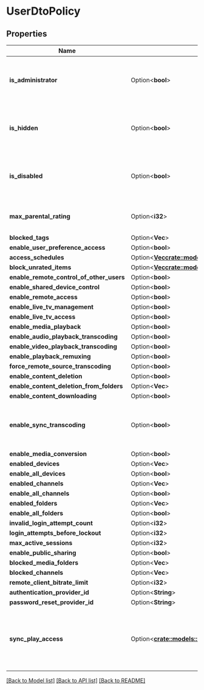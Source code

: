 # UserDtoPolicy

## Properties

Name | Type | Description | Notes
------------ | ------------- | ------------- | -------------
**is_administrator** | Option<**bool**> | Gets or sets a value indicating whether this instance is administrator. | [optional]
**is_hidden** | Option<**bool**> | Gets or sets a value indicating whether this instance is hidden. | [optional]
**is_disabled** | Option<**bool**> | Gets or sets a value indicating whether this instance is disabled. | [optional]
**max_parental_rating** | Option<**i32**> | Gets or sets the max parental rating. | [optional]
**blocked_tags** | Option<**Vec<String>**> |  | [optional]
**enable_user_preference_access** | Option<**bool**> |  | [optional]
**access_schedules** | Option<[**Vec<crate::models::AccessSchedule>**](AccessSchedule.md)> |  | [optional]
**block_unrated_items** | Option<[**Vec<crate::models::UnratedItem>**](UnratedItem.md)> |  | [optional]
**enable_remote_control_of_other_users** | Option<**bool**> |  | [optional]
**enable_shared_device_control** | Option<**bool**> |  | [optional]
**enable_remote_access** | Option<**bool**> |  | [optional]
**enable_live_tv_management** | Option<**bool**> |  | [optional]
**enable_live_tv_access** | Option<**bool**> |  | [optional]
**enable_media_playback** | Option<**bool**> |  | [optional]
**enable_audio_playback_transcoding** | Option<**bool**> |  | [optional]
**enable_video_playback_transcoding** | Option<**bool**> |  | [optional]
**enable_playback_remuxing** | Option<**bool**> |  | [optional]
**force_remote_source_transcoding** | Option<**bool**> |  | [optional]
**enable_content_deletion** | Option<**bool**> |  | [optional]
**enable_content_deletion_from_folders** | Option<**Vec<String>**> |  | [optional]
**enable_content_downloading** | Option<**bool**> |  | [optional]
**enable_sync_transcoding** | Option<**bool**> | Gets or sets a value indicating whether [enable synchronize]. | [optional]
**enable_media_conversion** | Option<**bool**> |  | [optional]
**enabled_devices** | Option<**Vec<String>**> |  | [optional]
**enable_all_devices** | Option<**bool**> |  | [optional]
**enabled_channels** | Option<**Vec<String>**> |  | [optional]
**enable_all_channels** | Option<**bool**> |  | [optional]
**enabled_folders** | Option<**Vec<String>**> |  | [optional]
**enable_all_folders** | Option<**bool**> |  | [optional]
**invalid_login_attempt_count** | Option<**i32**> |  | [optional]
**login_attempts_before_lockout** | Option<**i32**> |  | [optional]
**max_active_sessions** | Option<**i32**> |  | [optional]
**enable_public_sharing** | Option<**bool**> |  | [optional]
**blocked_media_folders** | Option<**Vec<String>**> |  | [optional]
**blocked_channels** | Option<**Vec<String>**> |  | [optional]
**remote_client_bitrate_limit** | Option<**i32**> |  | [optional]
**authentication_provider_id** | Option<**String**> |  | [optional]
**password_reset_provider_id** | Option<**String**> |  | [optional]
**sync_play_access** | Option<[**crate::models::SyncPlayUserAccessType**](SyncPlayUserAccessType.md)> | Gets or sets a value indicating what SyncPlay features the user can access. | [optional]

[[Back to Model list]](../README.md#documentation-for-models) [[Back to API list]](../README.md#documentation-for-api-endpoints) [[Back to README]](../README.md)


